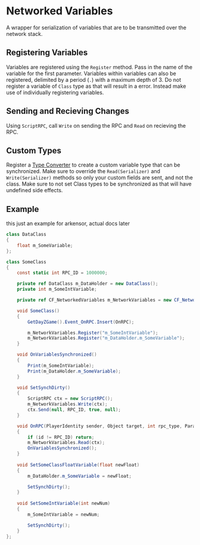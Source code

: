 # Networked Variables

A wrapper for serialization of variables that are to be transmitted over the network stack. 

## Registering Variables

Variables are registered using the `Register` method. Pass in the name of the variable for the first parameter. Variables within variables can also be registered, delimited by a period (`.`) with a maximum depth of 3. Do not register a variable of `Class` type as that will result in a error. Instead make use of individually registering variables.

## Sending and Recieving Changes

Using `ScriptRPC`, call `Write` on sending the RPC and `Read` on recieving the RPC.

## Custom Types

Register a [Type Converter](../TypeConverters/index.md) to create a custom variable type that can be synchronized. Make sure to override the `Read(Serializer)` and `Write(Serializer)` methods so only your custom fields are sent, and not the class. Make sure to not set Class types to be synchronized as that will have undefined side effects.

## Example

this just an example for arkensor, actual docs later

```csharp
class DataClass
{
	float m_SomeVariable;
};

class SomeClass
{
	const static int RPC_ID = 1000000;

	private ref DataClass m_DataHolder = new DataClass();
	private int m_SomeIntVariable;

	private ref CF_NetworkedVariables m_NetworkVariables = new CF_NetworkedVariables(this);

	void SomeClass()
	{
		GetDayZGame().Event_OnRPC.Insert(OnRPC);

		m_NetworkVariables.Register("m_SomeIntVariable");
		m_NetworkVariables.Register("m_DataHolder.m_SomeVariable");
	}

	void OnVariablesSynchronized()
	{
		Print(m_SomeIntVariable);
		Print(m_DataHolder.m_SomeVariable);
	}

	void SetSynchDirty()
	{
		ScriptRPC ctx = new ScriptRPC();
		m_NetworkVariables.Write(ctx);
		ctx.Send(null, RPC_ID, true, null);
	}

	void OnRPC(PlayerIdentity sender, Object target, int rpc_type, ParamsReadContext ctx)
	{
		if (id != RPC_ID) return;
		m_NetworkVariables.Read(ctx);
		OnVariablesSynchronized();
	}
	
	void SetSomeClassFloatVariable(float newFloat)
	{
		m_DataHolder.m_SomeVariable = newFloat;

		SetSynchDirty();
	}
	
	void SetSomeIntVariable(int newNum)
	{
		m_SomeIntVariable = newNum;

		SetSynchDirty();
	}
};
```
